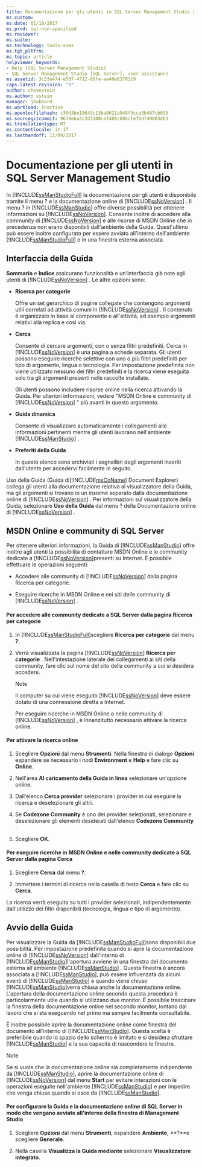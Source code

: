 ```yaml
---
title: Documentazione per gli utenti in SQL Server Management Studio | Microsoft Docs
ms.custom: 
ms.date: 01/19/2017
ms.prod: sql-non-specified
ms.reviewer: 
ms.suite: 
ms.technology: tools-ssms
ms.tgt_pltfrm: 
ms.topic: article
helpviewer_keywords:
- Help [SQL Server Management Studio]
- SQL Server Management Studio [SQL Server], user assistance
ms.assetid: 3c33a474-e507-4712-86fe-ae40e8370319
caps.latest.revision: "5"
author: stevestein
ms.author: sstein
manager: jhubbard
ms.workload: Inactive
ms.openlocfilehash: c30d3be19643c13ba0621a948f3cca3b467cb039
ms.sourcegitcommit: 9678eba3c2d3100cef408c69bcfe76df49803d63
ms.translationtype: MT
ms.contentlocale: it-IT
ms.lasthandoff: 11/09/2017
---
```

# <a name="user-assistance-in-sql-server-management-studio"></a>Documentazione per gli utenti in SQL Server Management Studio
In [!INCLUDE[ssManStudioFull](../includes/ssmanstudiofull_md.md)] la documentazione per gli utenti è disponibile tramite il menu ? e la documentazione online di [!INCLUDE[ssNoVersion](../includes/ssnoversion_md.md)] . Il menu ? in [!INCLUDE[ssManStudio](../includes/ssmanstudio_md.md)] offre diverse possibilità per ottenere informazioni su [!INCLUDE[ssNoVersion](../includes/ssnoversion_md.md)]. Consente inoltre di accedere alla community di [!INCLUDE[ssNoVersion](../includes/ssnoversion_md.md)] e alle risorse di MSDN Online che in precedenza non erano disponibili dall'ambiente della Guida. Quest'ultimo può essere inoltre configurato per essere avviato all'interno dell'ambiente [!INCLUDE[ssManStudioFull](../includes/ssmanstudiofull_md.md)] o in una finestra esterna associata.  
  
## <a name="the-help-interface"></a>Interfaccia della Guida  
**Sommario** e **Indice** assicurano funzionalità e un'interfaccia già note agli utenti di [!INCLUDE[ssNoVersion](../includes/ssnoversion_md.md)] . Le altre opzioni sono:  
  
-   **Ricerca per categorie**  
  
    Offre un set gerarchico di pagine collegate che contengono argomenti utili correlati ad attività comuni in [!INCLUDE[ssNoVersion](../includes/ssnoversion_md.md)] . Il contenuto è organizzato in base al componente e all'attività, ad esempio argomenti relativi alla replica e così via.  
  
-   **Cerca**  
  
    Consente di cercare argomenti, con o senza filtri predefiniti. Cerca in [!INCLUDE[ssNoVersion](../includes/ssnoversion_md.md)] è una pagina a schede separata. Gli utenti possono eseguire ricerche selettive con uno o più filtri predefiniti per tipo di argomento, lingua o tecnologia. Per impostazione predefinita non viene utilizzato nessuno dei filtri predefiniti e la ricerca viene eseguita solo tra gli argomenti presenti nelle raccolte installate.  
  
    Gli utenti possono includere risorse online nella ricerca attivando la Guida. Per ulteriori informazioni, vedere "MSDN Online e community di [!INCLUDE[ssNoVersion](../includes/ssnoversion_md.md)] " più avanti in questo argomento.  
  
-   **Guida dinamica**  
  
    Consente di visualizzare automaticamente i collegamenti alle informazioni pertinenti mentre gli utenti lavorano nell'ambiente [!INCLUDE[ssManStudio](../includes/ssmanstudio_md.md)] .  
  
-   **Preferiti della Guida**  
  
    In questo elenco sono archiviati i segnalibri degli argomenti inseriti dall'utente per accedervi facilmente in seguito.  
  
Uso della Guida (Guida di[!INCLUDE[msCoName](../includes/msconame_md.md)] Document Explorer) collega gli utenti alla documentazione relativa al visualizzatore della Guida, ma gli argomenti si trovano in un insieme separato dalla documentazione online di [!INCLUDE[ssNoVersion](../includes/ssnoversion_md.md)] . Per informazioni sul visualizzatore della Guida, selezionare **Uso della Guida** dal menu ? della Documentazione online di [!INCLUDE[ssNoVersion](../includes/ssnoversion_md.md)] .  
  
## <a name="msdn-online-and-sql-server-communities"></a>MSDN Online e community di SQL Server  
Per ottenere ulteriori informazioni, la Guida di [!INCLUDE[ssManStudio](../includes/ssmanstudio_md.md)] offre inoltre agli utenti la possibilità di contattare MSDN Online e le community dedicate a [!INCLUDE[ssNoVersion](../includes/ssnoversion_md.md)]presenti su Internet. È possibile effettuare le operazioni seguenti:  
  
-   Accedere alle community di [!INCLUDE[ssNoVersion](../includes/ssnoversion_md.md)] dalla pagina Ricerca per categorie.  
  
-   Eseguire ricerche in MSDN Online e nei siti delle community di [!INCLUDE[ssNoVersion](../includes/ssnoversion_md.md)] .  
  
#### <a name="to-access-sql-server-focused-communities-from-the-how-do-i-page"></a>Per accedere alle community dedicate a SQL Server dalla pagina Ricerca per categorie  
  
1.  In [!INCLUDE[ssManStudioFull](../includes/ssmanstudiofull_md.md)]scegliere **Ricerca per categorie** dal menu **?**.  
  
2.  Verrà visualizzata la pagina [!INCLUDE[ssNoVersion](../includes/ssnoversion_md.md)] **Ricerca per categorie** . Nell'intestazione laterale dei collegamenti ai siti della community, fare clic sul nome del sito della community a cui si desidera accedere.  
  
    > [!NOTE]  
    > Il computer su cui viene eseguito [!INCLUDE[ssNoVersion](../includes/ssnoversion_md.md)] deve essere dotato di una connessione diretta a Internet.  
  
    Per eseguire ricerche in MSDN Online o nelle community di [!INCLUDE[ssNoVersion](../includes/ssnoversion_md.md)] , è innanzitutto necessario attivare la ricerca online.  
  
#### <a name="to-enable-online-search"></a>Per attivare la ricerca online  
  
1.  Scegliere **Opzioni** dal menu **Strumenti**. Nella finestra di dialogo **Opzioni** espandere se necessario i nodi **Environment** e **Help** e fare clic su **Online**.  
  
2.  Nell'area **Al caricamento della Guida in linea** selezionare un'opzione online.  
  
3.  Dall'elenco **Cerca provider** selezionare i provider in cui eseguire la ricerca e deselezionare gli altri.  
  
4.  Se **Codezone Community** è uno dei provider selezionati, selezionare e deselezionare gli elementi desiderati dall'elenco **Codezone Community** .  
  
5.  Scegliere **OK**.  
  
#### <a name="to-search-msdn-online-and-sql-server-focused-communities-from-the-search-page"></a>Per eseguire ricerche in MSDN Online e nelle community dedicate a SQL Server dalla pagina Cerca  
  
1.  Scegliere **Cerca** dal menu **?**.  
  
2.  Immettere i termini di ricerca nella casella di testo **Cerca** e fare clic su **Cerca**.  
  
La ricerca verrà eseguita su tutti i provider selezionati, indipendentemente dall'utilizzo dei filtri disponibili (tecnologia, lingua e tipo di argomento).  
  
## <a name="launching-help"></a>Avvio della Guida  
Per visualizzare la Guida da [!INCLUDE[ssManStudioFull](../includes/ssmanstudiofull_md.md)]sono disponibili due possibilità. Per impostazione predefinita quando si apre la documentazione online di [!INCLUDE[ssNoVersion](../includes/ssnoversion_md.md)] dall'interno di [!INCLUDE[ssManStudio](../includes/ssmanstudio_md.md)]l'apertura avviene in una finestra del documento esterna all'ambiente [!INCLUDE[ssManStudio](../includes/ssmanstudio_md.md)] . Questa finestra è ancora associata a [!INCLUDE[ssManStudio](../includes/ssmanstudio_md.md)], può essere influenzata da alcuni eventi di [!INCLUDE[ssManStudio](../includes/ssmanstudio_md.md)] e quando viene chiuso [!INCLUDE[ssManStudio](../includes/ssmanstudio_md.md)]verrà chiusa anche la documentazione online. L'apertura della documentazione online secondo questa procedura è particolarmente utile quando si utilizzano due monitor. È possibile trascinare la finestra della documentazione online nel secondo monitor, lontano dal lavoro che si sta eseguendo nel primo ma sempre facilmente consultabile.  
  
È inoltre possibile aprire la documentazione online come finestra del documento all'interno di [!INCLUDE[ssManStudio](../includes/ssmanstudio_md.md)]. Questa scelta è preferibile quando lo spazio dello schermo è limitato e si desidera sfruttare [!INCLUDE[ssManStudio](../includes/ssmanstudio_md.md)] e la sua capacità di nascondere le finestre.  
  
> [!NOTE]  
> Se si vuole che la documentazione online sia completamente indipendente da [!INCLUDE[ssManStudio](../includes/ssmanstudio_md.md)], aprire la documentazione online di [!INCLUDE[ssNoVersion](../includes/ssnoversion_md.md)] dal menu **Start** per evitare interazioni con le operazioni eseguite nell'ambiente [!INCLUDE[ssManStudio](../includes/ssmanstudio_md.md)] e per impedire che venga chiusa quando si esce da [!INCLUDE[ssManStudio](../includes/ssmanstudio_md.md)].  
  
#### <a name="to-configure-help-and-sql-server-books-online-to-launch-inside-the-management-studio-window"></a>Per configurare la Guida e la documentazione online di SQL Server in modo che vengano avviate all'interno della finestra di Management Studio  
  
1.  Scegliere **Opzioni** dal menu **Strumenti**, espandere **Ambiente**, **?**e scegliere **Generale**.  
  
2.  Nella casella **Visualizza la Guida mediante** selezionare **Visualizzatore integrato**.  
  
